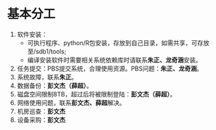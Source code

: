 # 基本分工
1. 软件安装：
    * 可执行程序、python/R包安装，存放到自己目录，如需共享，可存放至/sdb1/tools; 
    * 编译安装软件时需要相关系统依赖库时请联系**朱正、龙奇涵**安装。
2. 任务提交：PBS提交系统，合理使用资源。PBS问题：**朱正、龙奇涵**。
3. 系统故障，联系**朱正**。
4. 数据备份：**彭文杰（薛超）**。
5. 磁盘空间限制8TB，超过后将被限制登陆：**彭文杰（薛超）**。
7. 网络使用问题，联系**彭文杰、薛超**解决。
8. 机房巡查：**彭文杰**
9. 设备采购：**彭文杰**
